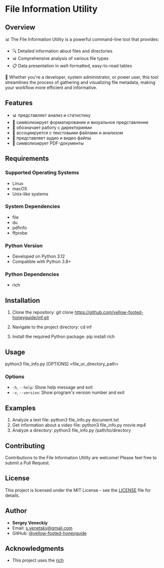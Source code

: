 # File Information Utility

## Overview

📊 The File Information Utility is a powerful command-line tool that provides:

- 🔍 Detailed information about files and directories
- 📊 Comprehensive analysis of various file types
- 📋 Data presentation in well-formatted, easy-to-read tables

🚀 Whether you're a developer, system administrator, or power user, this tool 
   streamlines the process of gathering and visualizing file metadata, making 
   your workflow more efficient and informative.

## Features
- 📊 представляет анализ и статистику<br>
- 🎨 символизирует форматирование и визуальное представление<br>
- 📁 обозначает работу с директориями<br>
- 📝 ассоциируется с текстовыми файлами и анализом<br>
- 🎵 представляет аудио и видео файлы<br>
- 📄 символизирует PDF-документы

## Requirements
### Supported Operating Systems
- Linux
- macOS
- Unix-like systems

### System Dependencies
- file
- du
- pdfinfo
- ffprobe

### Python Version
- Developed on Python 3.12
- Compatible with Python 3.8+

### Python Dependencies
- rich

## Installation
1. Clone the repository:
git clone https://github.com/yellow-footed-honeyguide/inf.git

2. Navigate to the project directory:
cd inf

3. Install the required Python package:
pip install rich

## Usage
python3 file_info.py [OPTIONS] <file_or_directory_path>

### Options
- `-h`, `--help`: Show help message and exit
- `-v`, `--version`: Show program's version number and exit

## Examples
1. Analyze a text file:
python3 file_info.py document.txt
2. Get information about a video file:
python3 file_info.py movie.mp4
3. Analyze a directory:
python3 file_info.py /path/to/directory

## Contributing
Contributions to the File Information Utility are welcome! Please feel free to submit a Pull Request.

## License
This project is licensed under the MIT License - see the [LICENSE](LICENSE) file for details.

## Author
- **Sergey Veneckiy**
- Email: s.venetsky@gmail.com
- GitHub: [@yellow-footed-honeyguide](https://github.com/yellow-footed-honeyguide)

## Acknowledgments
- This project uses the [rich](https://github.com/willmcgugan/rich) 
